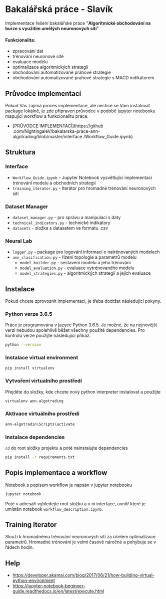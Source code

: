 # Bakalářská práce - Slavík
Implementace řešení bakalářské práce "**Algoritmické obchodování na burze s využitím umělých 
neuronových sítí**". 

#### Funkcionalita:
- zpracování dat
- trénování neuronové sítě
- evaluace modelu
- optimalizace algoritmických strategií
- obchodování automatizované prahové strategie
- obchodování automatizované prahové strategie s MACD indikátorem

## Průvodce implementací
Pokud Vás zajímá proces implementace, ale nechce se Vám instalovat package lokálně, je zde 
připraven průvodce v podobě jupyter notebooku mapující workflow a funkcionalitu práce.
- [PRŮVODCE IMPLEMENTACÍ](https://github
.com/NightingaleV/bakalarska-prace-ann-algotrading/blob/master/interface
/Workflow_Guide.ipynb)

## Struktura
### Interface
- `Workflow_Guide.ipynb` - Jupyter Notebook vysvětlující implementaci trénování modelu a 
obchodních strategií
- `training_iterator.py` - Iterátor pro hromadné trénování neuronových sítí
### Dataset Manager
- `dataset_manager.py` - pro správu a manipulaci s daty
- `technical_indicators.py` - technické indikátory
- `datasets` - složka s datasetem ve formátu .csv
### Neural Lab
- `logger.py` - package pro logování informací o natrénovaných modelech
- `ann_clasification.py` - řízení topologie a parametrů modelu
    - `model_builder.py` - sestavení modelu a jeho trénování
    - `model_evaluation.py` - evaluace vytrénovaného modelu
    - `model_strategies.py` - algoritmických strategií a jejich evaluace 

## Instalace
Pokud chcete zprovoznit implementaci, je třeba dodržet následující pokyny.
### Python verze 3.6.5
Práce je programována v jazyce Python 3.6.5. Je možné, že na nejnovější verzi nebudou 
spolehlivě běžet všechny použité dependencies.
Pro kontrolu verze použijte následující příkaz.
```bash
python --version
```
### Instalace virtual environment
```bash
pip install virtualenv
```
### Vytvoření virtualního prostředí
Přejděte do složky, kde chcete nový python interpreter instalovat a použijte
```bash
virtualenv ann-algotrading
```
### Aktivace virtuálního prostředí
```bash
ann-algotradin\Scripts\activate
```
### Instalace dependencies
`cd` do root složky projektu a poté nainstalujte dependencies
```bash
pip install -r requirements.txt
```
## Popis implementace a workflow
Notebook s popisem workflow je napsán v jupyter notebooku
```bash
jupyter notebook
```
Poté v adresáři vyhledejte root složku a v ní interface, uvnitř které je umístěn notebook 
`workflow_description.ipynb`.

## Training Iterator
Slouží k hromadnému trénování neuronových sítí za účelem optimalizace parametrů. Hromadné 
trénování je velmi časově náročné a pohybuje se v řádech hodin.

## Help
- https://developer.akamai.com/blog/2017/06/21/how-building-virtual-python-environment
- https://jupyter-notebook-beginner-guide.readthedocs.io/en/latest/execute.html